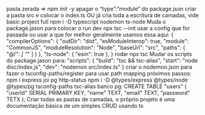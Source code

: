 pasta zerada => npm init -y
apagar o “type”:”module” do package.json
criar a pasta src e colocar o index.ts
                    OU
já cria toda a escritura de camadas, vide basic project full
npm i -D typescript nodemon ts-node
Muda o package.jason para colocar o run dev
npx tsc --init
usar a config que for passada ou usar a que for melhor
geralmente usamos essa aqui:
{
  "compilerOptions": {
    "outDir": "dist",
    "esModuleInterop": true,
    "module": "CommonJS",
    "moduleResolution": "Node",
    "baseUrl": "src",
    "paths": {
      "@/*": [
        "*"
      ]
    }
  },
  "ts-node": {
    "esm": true
  },
}
rodar npx tsc
Mudar os scripts do package.jason para:
  "scripts": {
    "build": "tsc && tsc-alias",
    "start": "node disc/index.js",
    "dev": "nodemon src/index.ts"
  }
criar o nodemon.json para fazer o tsconfig-paths/register para usar path mapping
próximos passos:
npm i express joi pg http-status
npm i -D @types/express @types/node @types/pg tsconfig-paths tsc-alias
banco pg:
CREATE TABLE "users" (
	"userId" SERIAL PRIMARY KEY,
	"name" TEXT,
	"email" TEXT,
	"password" TETX
);
Criar todas as pastas de camadas, o próprio projeto é uma documentação básica de um simples CRUD usando ts
